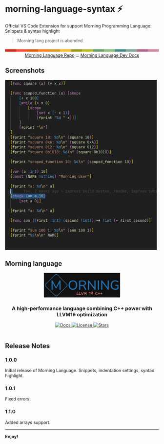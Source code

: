 # morning-language-syntax ⚡
Official VS Code Extension for support Morning Programming Language: Snippets & syntax highlight

 > Morning lang project is abonded

<div align="center">
  <img src="https://raw.githubusercontent.com/alexeev-prog/morning.lang/refs/heads/main/docs/pallet-0.png" width="600" alt="Color Palette">
</div>

<div align="center">
    <a href="https://github.com/alexeev-prog/morning.lang">Morning Language Repo</a>
    :::
    <a href="https://alexeev-prog.github.io/morning.lang/">Morning Language Dev Docs</a>
</div>

## Screenshots

![alt text](https://raw.githubusercontent.com/alexeev-prog/morning-vscode-ext/refs/heads/main/image.png)

## Morning language
<a id="readme-top"></a>

<div align="center">
  <img src="https://raw.githubusercontent.com/alexeev-prog/morning.lang/refs/heads/main/docs/logo.png" width="250" alt="MorningLang Logo">

  <h3>A high-performance language combining C++ power with LLVM19 optimization</h3>

  <div>
    <a href="https://alexeev-prog.github.io/morning.lang/">
      <img src="https://img.shields.io/badge/Documentation-Online-success?style=for-the-badge&logo=gitbook" alt="Docs">
    </a>
    <a href="https://github.com/alexeev-prog/morning.lang/blob/main/LICENSE">
      <img src="https://img.shields.io/badge/License-GPL_v3-blue?style=for-the-badge&logo=gnu" alt="License">
    </a>
    <a href="https://github.com/alexeev-prog/morning.lang/stargazers">
      <img src="https://img.shields.io/github/stars/alexeev-prog/morning.lang?style=for-the-badge&logo=github" alt="Stars">
    </a>
  </div>
</div>

<br>

<!-- ## Requirements

If you have any requirements or dependencies, add a section describing those and how to install and configure them.

## Extension Settings

Include if your extension adds any VS Code settings through the `contributes.configuration` extension point.

For example:

This extension contributes the following settings:

* `myExtension.enable`: Enable/disable this extension.
* `myExtension.thing`: Set to `blah` to do something. -->

## Release Notes

### 1.0.0

Initial release of Morning Language. Snippets, indentation settings, syntax highlight.

### 1.0.1

Fixed errors.

### 1.1.0

Added arrays support.

---

**Enjoy!**
